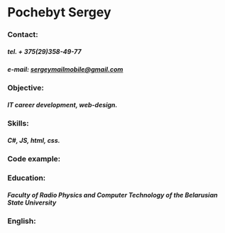 # Pochebyt Sergey

### Contact:

##### tel. + 375(29)358-49-77

##### e-mail: sergeymailmobile@gmail.com

### Objective:

##### IT career development, web-design.

### Skills:

##### C#, JS, html, css.

### Code example:

### Education:

##### Faculty of Radio Physics and Computer Technology of the Belarusian State University

### English:

#####
